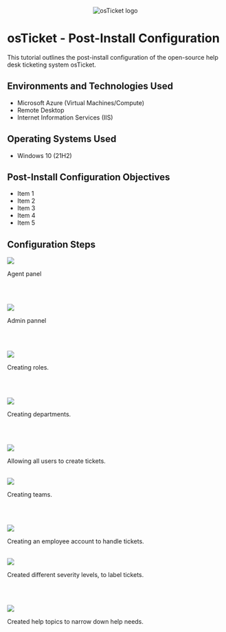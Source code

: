 <p align="center">
<img src="https://i.imgur.com/Clzj7Xs.png" alt="osTicket logo"/>
</p>

<h1>osTicket - Post-Install Configuration</h1>
This tutorial outlines the post-install configuration of the open-source help desk ticketing system osTicket.<br />


<h2>Environments and Technologies Used</h2>

- Microsoft Azure (Virtual Machines/Compute)
- Remote Desktop
- Internet Information Services (IIS)

<h2>Operating Systems Used </h2>

- Windows 10</b> (21H2)

<h2>Post-Install Configuration Objectives</h2>

- Item 1
- Item 2
- Item 3
- Item 4
- Item 5

<h2>Configuration Steps</h2>

<p>
<img src="https://scontent-lga3-1.xx.fbcdn.net/v/t1.15752-9/462555081_1458197258189863_8747181116032481009_n.png?_nc_cat=111&ccb=1-7&_nc_sid=9f807c&_nc_ohc=v9Dpl2ZE-VAQ7kNvgFSuqcj&_nc_zt=23&_nc_ht=scontent-lga3-1.xx&_nc_gid=AInOWoHvX9wthjXw7Jb_8n4&oh=03_Q7cD1QFu0ZPxV27eudCKDTWBkbkrbg0XN36EI5cDkS6qIES5Zw&oe=673CF0C6"/>
</p>
<p>
Agent panel
</p>
<br />
<br />

<p>
<img src="https://scontent-lga3-1.xx.fbcdn.net/v/t1.15752-9/462558223_1200993947670097_6449612281414522288_n.png?_nc_cat=111&ccb=1-7&_nc_sid=9f807c&_nc_ohc=xgveZLLH_jwQ7kNvgFSHq6L&_nc_zt=23&_nc_ht=scontent-lga3-1.xx&_nc_gid=AJMvMZ9tFb40GL-bj_pXgLz&oh=03_Q7cD1QE9n29bCZHshLs5FiSEV6v__m2kofeWEicZe9Op84yu0g&oe=673D130C"/>
</p>
<p> Admin pannel
</p>
<br />
<br />

<p>
<img src="https://scontent-lga3-1.xx.fbcdn.net/v/t1.15752-9/462543701_904598088253402_8014171009477313736_n.png?_nc_cat=110&ccb=1-7&_nc_sid=9f807c&_nc_ohc=rBdckYaD3L4Q7kNvgEhY5LD&_nc_zt=23&_nc_ht=scontent-lga3-1.xx&_nc_gid=Ab6lRLKLfCUceMFYeVZ8y5W&oh=03_Q7cD1QFhx2OhTjBMEL36gJUhPxmMkvh3SW2iTTgeLmGXuRM6zA&oe=673D25F4"/>
</p>
<p>
Creating roles.
</p>
<br />
<br />

<p>
<img src="https://scontent-lga3-2.xx.fbcdn.net/v/t1.15752-9/462557950_921371026521127_455317138002087077_n.png?_nc_cat=109&ccb=1-7&_nc_sid=9f807c&_nc_ohc=bPOBYkI5vmMQ7kNvgF7l6cH&_nc_zt=23&_nc_ht=scontent-lga3-2.xx&_nc_gid=AbZjVKH8JgVKQaMsivjVDVh&oh=03_Q7cD1QHC-_PcqCFLQiuX6qXq57EpqHsVVTDs6Ooqba4jcAMbbw&oe=673D135A"/>
</p>
<p>
Creating departments.
</p>
<br />
<br/>

<p>
<img src="https://scontent-lga3-2.xx.fbcdn.net/v/t1.15752-9/462549254_1043794464156506_3439833860451357034_n.png?_nc_cat=100&ccb=1-7&_nc_sid=9f807c&_nc_ohc=68PIyw8AWx8Q7kNvgETrqY6&_nc_zt=23&_nc_ht=scontent-lga3-2.xx&_nc_gid=A0lCYFOZjX0pdAP1ypTx-4D&oh=03_Q7cD1QFwP3XqfXeRxSO0twfAD7ZNgauwOYuMUI5VX3XUNT22kg&oe=673D2FC1"/>
</p>
<p>
Allowing all users to create tickets.
</p>
<br />

<img src="https://scontent-lga3-1.xx.fbcdn.net/v/t1.15752-9/462562625_536188865819014_5169257898703640138_n.png?_nc_cat=108&ccb=1-7&_nc_sid=9f807c&_nc_ohc=XAONoJtWUYUQ7kNvgHXEWPh&_nc_zt=23&_nc_ht=scontent-lga3-1.xx&_nc_gid=AIOJoINAXw4v3dkFxeKhoh4&oh=03_Q7cD1QFkQM1VG0cCJaSzxL0CvISGzkx0V9TWVO7CG1ZK0QJFbw&oe=673D2D2D"/>
</p>
<p>
Creating teams.
</p>
<br />
<br />

<p>
<img src="https://scontent-lga3-1.xx.fbcdn.net/v/t1.15752-9/462546329_1265563881200819_4701601412686609189_n.png?_nc_cat=110&ccb=1-7&_nc_sid=9f807c&_nc_ohc=ZkG5MAFaMtYQ7kNvgHB6xnV&_nc_zt=23&_nc_ht=scontent-lga3-1.xx&_nc_gid=AFP1uw4K1S6bQcm2B6WgTeu&oh=03_Q7cD1QFFvYiP-TAowvfrTrECA5i4OOdiuQus-cRNNV2tDxc6cw&oe=673D02DC"/>
</p>
<p>
Creating an employee account to handle tickets.

</p>
<br />
<img src="https://scontent-lga3-1.xx.fbcdn.net/v/t1.15752-9/462558178_895619945862166_1021663481250441992_n.png?_nc_cat=108&ccb=1-7&_nc_sid=9f807c&_nc_ohc=nzeRMvkEIVcQ7kNvgH0dVp-&_nc_zt=23&_nc_ht=scontent-lga3-1.xx&_nc_gid=ALIWT7itFrvARTeND_kLnXU&oh=03_Q7cD1QHY8eCfq5Z0mifED-KqFY0ZzmzCyd3HwkZZlhb2lpZw3Q&oe=673D2F26"/>
</p>
<p>
Created different severity levels, to label tickets.
</p>
<br />
<br />

<p>
<img src="https://scontent-lga3-2.xx.fbcdn.net/v/t1.15752-9/462546141_457191320150030_8247346020122942064_n.png?_nc_cat=107&ccb=1-7&_nc_sid=9f807c&_nc_ohc=X8Z2dOCMW1kQ7kNvgEOJQY6&_nc_zt=23&_nc_ht=scontent-lga3-2.xx&_nc_gid=A6z-rutk8r8XiXzaBfJrtgX&oh=03_Q7cD1QEbgXOaHVO1DPAfp06OgeGOVB21in_DTxDwCN8qWhR1Cg&oe=673D1D39"/>
</p>
<p>
Created help topics to narrow down help needs.
</p>
<br />




